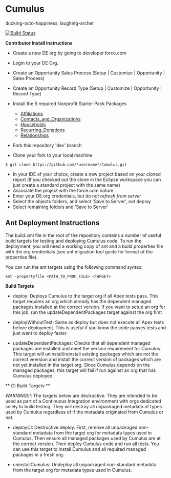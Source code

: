 Cumulus
=======

ducking-octo-happiness, laughing-archer

[![Build Status](http://ci.salesforcefoundation.org/buildStatus/icon?job=Cumulus_dev)](http://ci.salesforcefoundation.org/job/Cumulus_dev/)

**Contributor Install Instructions**

* Create a new DE org by going to developer.force.com
* Login to your DE Org. 
* Create an Opportunity Sales Process (Setup | Customize | Opportunity | Sales Process)
* Create an Opportunity Record Type (Setup | Customize | Opportunity | Record Type)
* Install the 5 required Nonprofit Starter Pack Packages  
 
    * [Affiliations](https://login.salesforce.com/packaging/installPackage.apexp?p0=04t80000000cct9)
    * [Contacts_and_Organizations](https://login.salesforce.com/packaging/installPackage.apexp?p0=04t80000000cdEe)
    * [Households](https://login.salesforce.com/packaging/installPackage.apexp?p0=04t80000000lNu5)
    * [Recurring_Donations](https://login.salesforce.com/packaging/installPackage.apexp?p0=04t80000000pZOO)
    * [Relationships](https://login.salesforce.com/packaging/installPackage.apexp?p0=04t80000000pZOY)

* Fork this repository 'dev' branch
* Clone your fork to your local machine
```
$ git clone https://github.com/*username*/Cumulus.git
```
* In your IDE of your choice, create a new project based on your cloned report (If you checked out the clone in the Eclipse workspace you can just create a standard project with the same name)
* Associate the project with the force.com nature
* Enter your DE org credentials, but *do not refresh from server*
* Select the objects folders, and select 'Save to Server', not deploy
* Select remaining folders and 'Save to Server'

Ant Deployment Instructions
---------------------------

The build.xml file in the root of the repository contains a number of useful build targets for testing and deploying Cumulus code.  To run the deployment, you will need a working copy of ant and a build properties file with the org credentials (see ant migration tool guide for format of the properties file).

You can run the ant targets using the following command syntax:

```
ant -propertyfile <PATH_TO_PROP_FILE> <TARGET>
```

**Build Targets**

* deploy: Deploys Cumulus to the target org if all Apex tests pass.  This target requires an org which already has the dependent managed packages installed at the correct version.  If you want to setup an org for this job, run the updateDependentPackages target against the org first

* deployWithoutTest: Same as deploy but does not execute all Apex tests before deployment.  This is useful if you know the code passes tests and just want to deploy faster.

* updateDependentPackages: Checks that all dependent managed packages are installed and meet the version requirement for Cumulus.  This target will uninstall/reinstall existing packages which are not the correct veersion and install the correct version of packages which are not yet installed in the target org.  Since Cumulus depends on the managed packages, this target will fail if run against an org that has Cumulus deployed.

** CI Build Targets **

*WARNING!!!*: The targets below are destructive.  They are intended to be used as part of a Continuous Integration environment with orgs dedicated solely to build testing.  They will destroy all unpackaged metadata of types used by Cumulus regardless of if the metadata originated from Cumulus or not.

* deployCI: Destructive deploy.  First, remove all unpackaged non-standard metadata from the target org for metadata types used in Cumulus.  Then ensure all managed packages used by Cumulus are at the correct version.  Then deploy Cumulus code and run all tests.  You can use this target to install Cumulus and all required managed packages in a fresh org.

* uninstallCumulus: Undeploy all unpackaged non-standard metadata from the target org for metadata types used in Cumulus.
